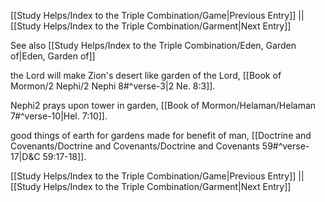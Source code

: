 [[Study Helps/Index to the Triple Combination/Game|Previous Entry]]  ||  [[Study Helps/Index to the Triple Combination/Garment|Next Entry]]

 See also [[Study Helps/Index to the Triple Combination/Eden, Garden of|Eden, Garden of]]

 the Lord will make Zion's desert like garden of the Lord, [[Book of Mormon/2 Nephi/2 Nephi 8#^verse-3|2 Ne. 8:3]].

 Nephi2 prays upon tower in garden, [[Book of Mormon/Helaman/Helaman 7#^verse-10|Hel. 7:10]].

 good things of earth for gardens made for benefit of man, [[Doctrine and Covenants/Doctrine and Covenants/Doctrine and Covenants 59#^verse-17|D&C 59:17-18]].

[[Study Helps/Index to the Triple Combination/Game|Previous Entry]]  ||  [[Study Helps/Index to the Triple Combination/Garment|Next Entry]]